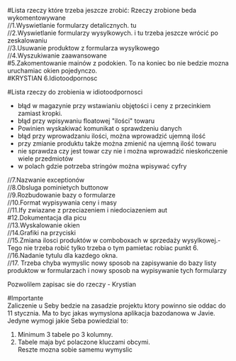 #Lista rzeczy które trzeba jeszcze zrobić:
Rzeczy zrobione beda wykomentowywane<br>
//1.Wyswietlanie formularzy detalicznych. tu<br>
//2.Wyswietlanie formularzy wysylkowych. i tu trzeba jeszcze wrócić po zeskalowaniu<br>
//3.Usuwanie produktow z formularza wysylkowego<br>
//4.Wyszukiwanie zaawansowane<br> 
#5.Zakomentowanie mainów z podokien. To na koniec bo nie bedzie mozna uruchamiac okien pojedynczo.<br>
#KRYSTIAN 6.Idiotoodpornosc<br> 

#Lista rzeczy do zrobienia w idiotoodpornosci<br>
- błąd w magazynie przy wstawianiu objętości i ceny z przecinkiem zamiast kropki.<br>
- błąd przy wpisywaniu floatowej "ilości" towaru<br>
- Powinien wyskakiwać komunikat o sprawdzeniu danych<br>
- błąd przy wprowadzaniu ilości, można wprowadzić ujemną ilość <br>
- przy zmianie produktu także można zmienić na ujemną ilość towaru<br>
- nie sprawdza czy jest towar czy nie i można wprowadzić nieskończenie wiele przedmiotów<br>
- w polach gdzie potrzeba stringów można wpisywać cyfry<br>

//7.Nazwanie exceptionów<br>
//8.Obsluga pominietych buttonow<br>
//9.Rozbudowanie bazy o formularze<br>
//10.Format wypisywania ceny i masy<br>
//11.Ify zwiazane z przeciazeniem i niedociazeniem aut<br>
#12.Dokumentacja dla picu<br>
//13.Wyskalowanie okien<br>
//14.Grafiki na przyciski<br>
//15.Zmiana ilosci produktów w comboboxach w sprzedaży wysylkowej.- Tego nie trzeba robić tylko trzeba o tym pamietac robiac punkt 6.<br>
//16.Nadanie tytulu dla kazdego okna.<br>
//17. Trzeba chyba wymyslic nowy sposob na zapisywanie do bazy listy produktow w formularzach i nowy sposob na wypisywanie tych formularzy<br>

Pozwolilem zapisac sie do rzeczy - Krystian<br>

#Importante<br>
Zaliczenie u Seby bedzie na zasadzie projektu ktory powinno sie oddac do 11 stycznia. Ma to byc jakas wymyslona aplikacja bazodanowa w Javie. Jedyne wymogi jakie Seba powiedzial to:<br>
1. Minimum 3 tabele po 3 kolumny.<br>
2. Tabele maja być polaczone kluczami obcymi.<br>
Reszte mozna sobie samemu wymyslic<br>


